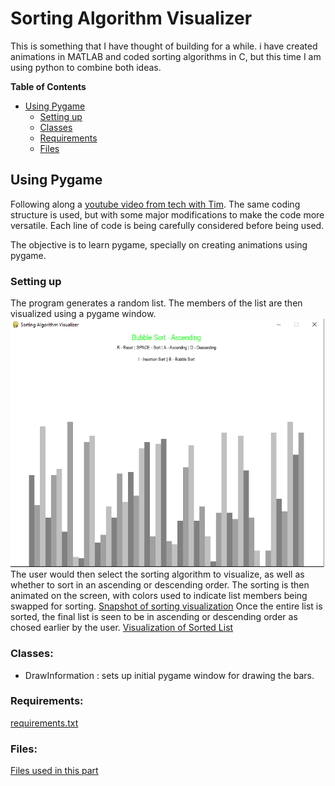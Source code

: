 # Sorting Algorithm Visualizer

This is something that I have thought of building for a while. i have created animations in MATLAB and coded sorting algorithms in C, but this time I am using python to combine both ideas.

**Table of Contents**
* [Using Pygame](#pygame)
  - [Setting up](#pygame-setting-up)
  - [Classes](#pygame-classes)
  - [Requirements](#pygame-requirements)
  - [Files](#pygame-files)

<a id="pygame"></a>
## Using Pygame

 Following along a [youtube video from tech with Tim](https://www.youtube.com/watch?v=twRidO-_vqQ&amp;t=3975s). The same coding structure is used, but with some major modifications to make the code more versatile. Each line of code is being carefully considered before being used.

The objective is to learn pygame, specially on creating animations using pygame.

<a id="pygame-setting-up"></a>
### Setting up
The program generates a random list. The members of the list are then visualized using a pygame window.
![Visualization of the Initial list](./Pygame/assets/visualize_initial_list_with_title.png)
The user would then select the sorting algorithm to visualize, as well as whether to sort in an ascending or descending order. The sorting is then animated on the screen, with colors used to indicate list members being swapped for sorting.
[Snapshot of sorting visualization](./Pygame/assets/visualize_while_sorting.png)
Once the entire list is sorted, the final list is seen to be in ascending or descending order as chosed earlier by the user.
[Visualization of Sorted List](./Pygame/assets/visualize_sorted_list.png)


<a id="pygame-classes"></a>
### Classes:
- DrawInformation : sets up initial pygame window for drawing the bars.

<a id="pygame-requirements"></a>
### Requirements:
[requirements.txt](requirements.txt)

<a id="pygame-files"></a>
### Files:
[Files used in this part](./Pygame/pygame_files.txt)
